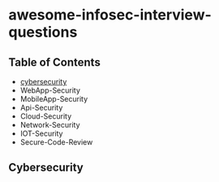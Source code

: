# awesome-infosec-interview-questions

## Table of Contents

* [cybersecurity](https://github.com/impalanichamy/awesome-infosec-interview-questions#Cybersecurity) 
* WebApp-Security
* MobileApp-Security
* Api-Security
* Cloud-Security
* Network-Security
* IOT-Security
* Secure-Code-Review

## Cybersecurity
